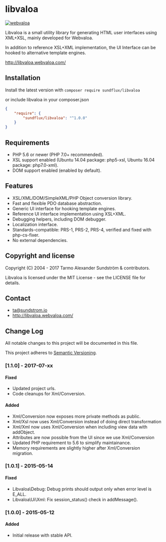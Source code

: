 libvaloa
========

[![webvaloa](https://github.com/sundflux/libvaloa/blob/master/.vendor.png)](https://github.com/sundflux/libvaloa/blob/master/.vendor.png)

Libvaloa is a small utility library for generating HTML user interfaces using XML+XSL, mainly developed for Webvaloa. 

In addition to reference XSL+XML implementation, the UI Interface can be hooked to alternative template engines.

http://libvaloa.webvaloa.com/

## Installation

Install the latest version with `composer require sundflux/libvaloa`

or include libvaloa in your composer.json

```json
{
    "require": {
        "sundflux/libvaloa": "^1.0.0"
    }
}
```

## Requirements

- PHP 5.6 or newer (PHP 7.0+ recommended).
- XSL support enabled (Ubuntu 14.04 package: php5-xsl, Ubuntu 16.04 package: php7.0-xml).
- DOM support enabled (enabled by default).

## Features

- XSL/XML/DOM/SimpleXML/PHP Object conversion library.
- Fast and flexible PDO database abstraction.
- Generic UI interface for hooking template engines.
- Reference UI interface implementation using XSL+XML.
- Debugging helpers, including DOM debugger.
- Localization interface.
- Standards-compatible: PRS-1, PRS-2, PRS-4, verified and fixed with php-cs-fixer.
- No external dependencies.

## Copyright and license

Copyright (C) 2004 - 2017 Tarmo Alexander Sundström & contributors.

Libvaloa is licensed under the MIT License - see the LICENSE file for details.

## Contact

- ta@sundstrom.io
- http://libvaloa.webvaloa.com/

## Change Log
All notable changes to this project will be documented in this file.

This project adheres to [Semantic Versioning](http://semver.org/).

### [1.1.0] - 2017-07-xx
#### Fixed
- Updated project urls.
- Code cleanups for Xml/Conversion.

#### Added
- Xml/Conversion now exposes more private methods as public.
- Xml/Xsl now uses Xml/Conversion instead of doing direct transformation
- Xml/Xml now uses Xml/Conversion when including view data with addObject. 
- Attributes are now possible from the UI since we use Xml/Conversion
- Updated PHP requirement to 5.6 to simplify maintainance.
- Memory requirements are slightly higher after Xml/Conversion migration.

### [1.0.1] - 2015-05-14
#### Fixed
- Libvaloa\Debug: Debug prints should output only when error level is E_ALL.
- Libvaloa\Ui\Xml: Fix session_status() check in addMessage().

### [1.0.0] - 2015-05-12
#### Added
- Initial release with stable API.

